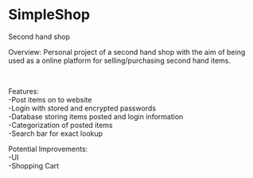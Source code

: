 # SimpleShop
Second hand shop


Overview:
Personal project of a second hand shop with the aim of being used as a online platform for selling/purchasing second hand items.

<br/>

Features: <br/>
-Post items on to website <br/>
-Login with stored and encrypted passwords <br/>
-Database storing items posted and login information <br/>
-Categorization of posted items <br/>
-Search bar for exact lookup <br/>

Potential Improvements: <br/>
-UI <br/>
-Shopping Cart <br/>
